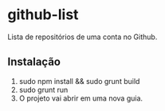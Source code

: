 # github-list
Lista de repositórios de uma conta no Github.

## Instalação

1) sudo npm install && sudo grunt build <br>
2) sudo grunt run <br>
3) O projeto vai abrir em uma nova guia.